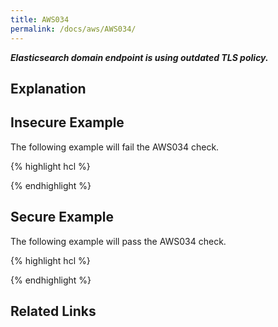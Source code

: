 ```yaml
---
title: AWS034
permalink: /docs/aws/AWS034/
---
```


***Elasticsearch domain endpoint is using outdated TLS policy.***

## Explanation



## Insecure Example

The following example will fail the AWS034 check.

{% highlight hcl %}

{% endhighlight %}

## Secure Example

The following example will pass the AWS034 check.

{% highlight hcl %}

{% endhighlight %}

## Related Links


